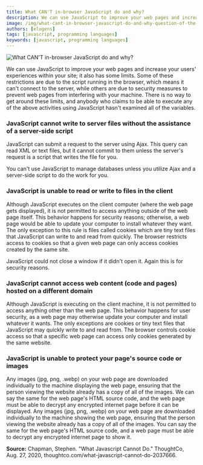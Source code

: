 ```yaml
---
title: What CAN'T in-browser JavaScript do and why?
description: We can use JavaScript to improve your web pages and increase your users' experiences within your site; it also has some limits.
image: /img/what-cant-in-browser-javascript-do-and-why-question-of-the-day.png
authors: [elugens]
tags: [javascript, programming languages]
keywords: [javascript, programming languages]
---
```


<head>
  <title>What CAN'T in-browser JavaScript do and why</title>
</head>

![What CAN'T in-browser JavaScript do and why?](/img/what-cant-in-browser-javascript-do-and-why-question-of-the-day.png)

<!--truncate-->

We can use JavaScript to improve your web pages and increase your users' experiences within your site; it also has some limits. Some of these restrictions are due to the script running in the browser, which means it can't connect to the server, while others are due to security measures to prevent web pages from interfering with your machine. There is no way to get around these limits, and anybody who claims to be able to execute any of the above activities using JavaScript hasn't examined all of the variables.

### JavaScript cannot write to server files without the assistance of a server-side script

JavaScript can submit a request to the server using Ajax. This query can read XML or text files, but it cannot commit to them unless the server's request is a script that writes the file for you.

You can't use JavaScript to manage databases unless you utilize Ajax and a server-side script to do the work for you.

### JavaScript is unable to read or write to files in the client

Although JavaScript executes on the client computer (where the web page gets displayed), it is not permitted to access anything outside of the web page itself. This behavior happens for security reasons; otherwise, a web page would be able to update your computer to install whatever they want. The only exception to this rule is files called cookies which are tiny text files that JavaScript can write to and read from quickly. The browser restricts access to cookies so that a given web page can only access cookies created by the same site.

JavaScript could not close a window if it didn't open it. Again this is for security reasons.

### JavaScript cannot access web content (code and pages) hosted on a different domain

Although JavaScript is executing on the client machine, it is not permitted to access anything other than the web page. This behavior happens for user security, as a web page may otherwise update your computer and install whatever it wants. The only exceptions are cookies or tiny text files that JavaScript may quickly write to and read from. The browser controls cookie access so that a specific web page can access only cookies generated by the same website.

### JavaScript is unable to protect your page's source code or images

Any images (jpg, png, .webp) on your web page are downloaded individually to the machine displaying the web page, ensuring that the person viewing the website already has a copy of all of the images. We can say the same for the web page's HTML source code, and the web page must be able to decrypt any encrypted internet page before it can be displayed. Any images (jpg, png, .webp) on your web page are downloaded individually to the machine showing the web page, ensuring that the person viewing the website already has a copy of all of the images. You can say the same for the web page's HTML source code, and a web page must be able to decrypt any encrypted internet page to show it.

**Source:** Chapman, Stephen. "What Javascript Cannot Do." ThoughtCo, Aug. 27, 2020, thoughtco.com/what-javascript-cannot-do-2037666.
